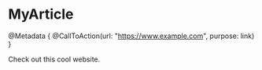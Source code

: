 # MyArticle

@Metadata {
    @CallToAction(url: "https://www.example.com", purpose: link)
}

Check out this cool website.

<!-- Copyright (c) 2023 Apple Inc and the Swift Project authors. All Rights Reserved. -->
